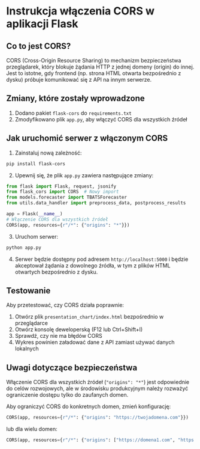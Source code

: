 # Instrukcja włączenia CORS w aplikacji Flask

## Co to jest CORS?

CORS (Cross-Origin Resource Sharing) to mechanizm bezpieczeństwa przeglądarek, który blokuje żądania HTTP z jednej domeny (origin) do innej. Jest to istotne, gdy frontend (np. strona HTML otwarta bezpośrednio z dysku) próbuje komunikować się z API na innym serwerze.

## Zmiany, które zostały wprowadzone

1. Dodano pakiet `flask-cors` do `requirements.txt`
2. Zmodyfikowano plik `app.py`, aby włączyć CORS dla wszystkich źródeł

## Jak uruchomić serwer z włączonym CORS

1. Zainstaluj nową zależność:
```bash
pip install flask-cors
```

2. Upewnij się, że plik `app.py` zawiera następujące zmiany:
```python
from flask import Flask, request, jsonify
from flask_cors import CORS  # Nowy import
from models.forecaster import TBATSForecaster
from utils.data_handler import preprocess_data, postprocess_results

app = Flask(__name__)
# Włączenie CORS dla wszystkich źródeł
CORS(app, resources={r"/*": {"origins": "*"}})
```

3. Uruchom serwer:
```bash
python app.py
```

4. Serwer będzie dostępny pod adresem `http://localhost:5000` i będzie akceptował żądania z dowolnego źródła, w tym z plików HTML otwartych bezpośrednio z dysku.

## Testowanie

Aby przetestować, czy CORS działa poprawnie:

1. Otwórz plik `presentation_chart/index.html` bezpośrednio w przeglądarce
2. Otwórz konsolę deweloperską (F12 lub Ctrl+Shift+I)
3. Sprawdź, czy nie ma błędów CORS
4. Wykres powinien załadować dane z API zamiast używać danych lokalnych

## Uwagi dotyczące bezpieczeństwa

Włączenie CORS dla wszystkich źródeł (`"origins": "*"`) jest odpowiednie do celów rozwojowych, ale w środowisku produkcyjnym należy rozważyć ograniczenie dostępu tylko do zaufanych domen.

Aby ograniczyć CORS do konkretnych domen, zmień konfigurację:

```python
CORS(app, resources={r"/*": {"origins": "https://twojadomena.com"}})
```

lub dla wielu domen:

```python
CORS(app, resources={r"/*": {"origins": ["https://domena1.com", "https://domena2.com"]}})